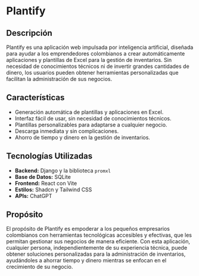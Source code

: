 # Plantify

## Descripción

Plantify es una aplicación web impulsada por inteligencia artificial, diseñada para ayudar a los emprendedores colombianos a crear automáticamente aplicaciones y plantillas de Excel para la gestión de inventarios. Sin necesidad de conocimientos técnicos ni de invertir grandes cantidades de dinero, los usuarios pueden obtener herramientas personalizadas que facilitan la administración de sus negocios.

## Características

- Generación automática de plantillas y aplicaciones en Excel.
- Interfaz fácil de usar, sin necesidad de conocimientos técnicos.
- Plantillas personalizables para adaptarse a cualquier negocio.
- Descarga inmediata y sin complicaciones.
- Ahorro de tiempo y dinero en la gestión de inventarios.

## Tecnologías Utilizadas

- **Backend:** Django y la biblioteca `promxl`
- **Base de Datos:** SQLite
- **Frontend:** React con Vite
- **Estilos:** Shadcn y Tailwind CSS
- **APIs:** ChatGPT

## Propósito

El propósito de Plantify es empoderar a los pequeños empresarios colombianos con herramientas tecnológicas accesibles y efectivas, que les permitan gestionar sus negocios de manera eficiente. Con esta aplicación, cualquier persona, independientemente de su experiencia técnica, puede obtener soluciones personalizadas para la administración de inventarios, ayudándoles a ahorrar tiempo y dinero mientras se enfocan en el crecimiento de su negocio.
